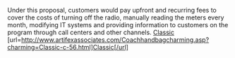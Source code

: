 Under this proposal, customers would pay upfront and recurring fees  to cover the costs of turning off the radio, manually reading the meters every month, modifying IT systems and providing information to  customers on the program through call centers and other channels.
 <a href="http://www.artifexassociates.com/Coachhandbagcharming.asp?charming=Classic-c-56.html" >Classic</a>
[url=http://www.artifexassociates.com/Coachhandbagcharming.asp?charming=Classic-c-56.html]Classic[/url]